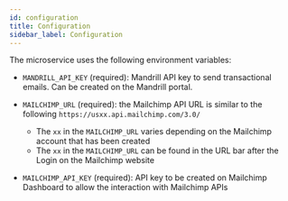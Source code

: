 ```yaml
---
id: configuration
title: Configuration
sidebar_label: Configuration
---
```


<!--
WARNING: this file was automatically generated by Mia-Platform Doc Aggregator.
DO NOT MODIFY IT BY HAND.
Instead, modify the source file and run the aggregator to regenerate this file.
-->

The microservice uses the following environment variables:

- `MANDRILL_API_KEY` (required): Mandrill API key to send transactional emails. Can be created on the Mandrill portal.

- `MAILCHIMP_URL` (required): the Mailchimp API URL is similar to the following `https://usxx.api.mailchimp.com/3.0/`

  - The `xx` in the `MAILCHIMP_URL` varies depending on the Mailchimp account that has been created
  - The `xx` in the `MAILCHIMP_URL` can be found in the URL bar after the Login on the Mailchimp website

- `MAILCHIMP_API_KEY` (required): API key to be created on Mailchimp Dashboard to allow the interaction with Mailchimp APIs

